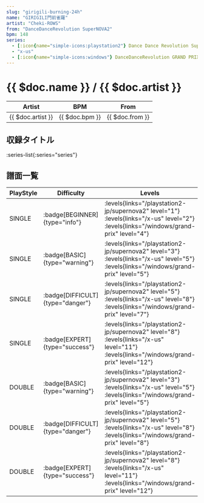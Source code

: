 ```yaml
---
slug: "girigili-burning-24h"
name: "GIRIGILI門前雀羅"
artist: "Cheki-ROWS"
from: "DanceDanceRevolution SuperNOVA2"
bpm: 148
series:
  - [:icon{name="simple-icons:playstation2"} Dance Dance Revolution SuperNOVA2 :icon{name="flag:jp-4x3"}](/playstation2-jp/supernova2)
  - "x-us"
  - [:icon{name="simple-icons:windows"} DanceDanceRevolution GRAND PRIX (グランプリプレー)](/windows/grand-prix)
---
```


# {{ $doc.name }} / {{ $doc.artist }}

|Artist|BPM|From|
|------|---|----|
|{{ $doc.artist }}|{{ $doc.bpm }}|{{ $doc.from }}|

## 収録タイトル

:series-list{:series="series"}

## 譜面一覧

|PlayStyle|Difficulty|Levels|Notes|Movie|
|---------|----------|------|-----|-----|
|SINGLE| :badge[BEGINNER]{type="info"}| :levels{links="/playstation2-jp/supernova2" level="1"} :levels{links="/x-us" level="2"}  :levels{links="/windows/grand-prix" level="4"}|81/0||
|SINGLE| :badge[BASIC]{type="warning"}| :levels{links="/playstation2-jp/supernova2" level="3"} :levels{links="/x-us" level="5"}  :levels{links="/windows/grand-prix" level="5"}|170/2||
|SINGLE| :badge[DIFFICULT]{type="danger"}| :levels{links="/playstation2-jp/supernova2" level="5"} :levels{links="/x-us" level="8"}  :levels{links="/windows/grand-prix" level="7"}|255/6||
|SINGLE| :badge[EXPERT]{type="success"}| :levels{links="/playstation2-jp/supernova2" level="8"} :levels{links="/x-us" level="11"}  :levels{links="/windows/grand-prix" level="12"}|350/4||
|DOUBLE| :badge[BASIC]{type="warning"}| :levels{links="/playstation2-jp/supernova2" level="3"} :levels{links="/x-us" level="5"}  :levels{links="/windows/grand-prix" level="5"}|170/2||
|DOUBLE| :badge[DIFFICULT]{type="danger"}| :levels{links="/playstation2-jp/supernova2" level="5"} :levels{links="/x-us" level="8"}  :levels{links="/windows/grand-prix" level="8"}|255/6||
|DOUBLE| :badge[EXPERT]{type="success"}| :levels{links="/playstation2-jp/supernova2" level="8"} :levels{links="/x-us" level="11"}  :levels{links="/windows/grand-prix" level="12"}|348/4||
